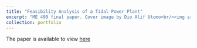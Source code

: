 ```yaml
---
title: "Feasibility Analysis of a Tidal Power Plant"
excerpt: "ME 400 final paper. Cover image by Dio Alif Utomo<br/><img src='/images/tidal_cover.jpg'>"
collection: portfolio
---
```


The paper is available to view <a href="https://drive.google.com/file/d/1w_J040koVxrRz8mbgVV4nMyXSYwaXj2H/view">here</a>
